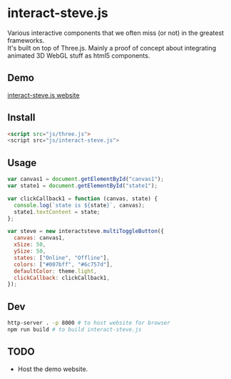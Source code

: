 # interact-steve.js

Various interactive components that we often miss (or not) in the greatest frameworks.  
It's built on top of Three.js. Mainly a proof of concept about integrating animated 3D WebGL stuff as html5 components.

## Demo

[interact-steve.js website](https://tomycesaille.github.io/interact-steve.js/index.html)

## Install

```html
<script src="js/three.js">
<script src="js/interact-steve.js">
```

## Usage

```javascript
var canvas1 = document.getElementById("canvas1");
var state1 = document.getElementById("state1");

var clickCallback1 = function (canvas, state) {
  console.log(`state is ${state}`, canvas);
  state1.textContent = state;
};

var steve = new interactsteve.multiToggleButton({
  canvas: canvas1,
  xSize: 50,
  ySize: 50,
  states: ["Online", "Offline"],
  colors: ["#007bff", "#6c757d"],
  defaultColor: theme.light,
  clickCallback: clickCallback1,
});
```

## Dev

```bash
http-server . -p 8000 # to host website for browser
npm run build # to build interact-steve.js
```

## TODO

- Host the demo website.
